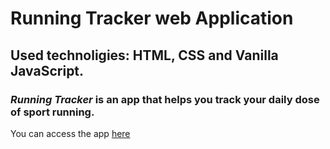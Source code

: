 # Running Tracker web Application
## Used technoligies: HTML, CSS and Vanilla JavaScript.
### _Running Tracker_ is an app that helps you track your daily dose of sport running.

You can access the app [here](https://luc-constantin.github.io/runningTracker/)
